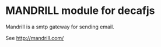 MANDRILL module for decafjs
===========================

Mandrill is a smtp gateway for sending email.

See http://mandrill.com/


